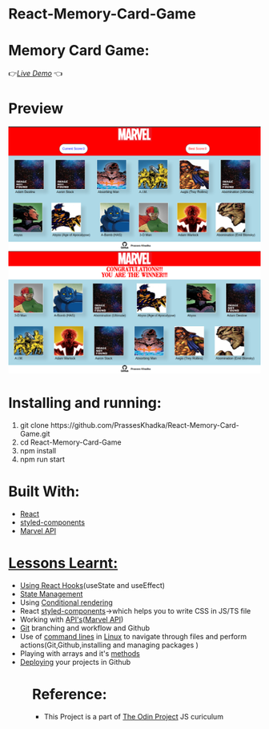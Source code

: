 # React-Memory-Card-Game
<h1>Memory Card Game:</h1>
 👉<a href='https://prasseskhadka.github.io/React-Memory-Card-Game/' target=''><i>Live Demo</i></a> 👈

<h1>Preview</h1>
<img src='memory_card_screenshot.png'></img>
<img src='screenshot2.png'></img>

<h1>Installing and running:</h1>
<ol>
    <li>git clone https://github.com/PrassesKhadka/React-Memory-Card-Game.git</li>
    <li>cd React-Memory-Card-Game</li>
    <li>npm install</li>
    <li>npm run start</li>
</ol>

<h1>Built With:</h1>
<ul>
    <li><a href='https://react.dev/' target="">React</a></li>
    <li><a href='https://styled-components.com/' target="">styled-components</a></li>
    <li><a href='https://developer.marvel.com/' target="">Marvel API</li>
</ul>

<h1>Lessons Learnt:</h1>
<ul>
    <li>Using React <a href='https://www.theodinproject.com/lessons/node-path-javascript-hooks' target="">Hooks</a>(useState and useEffect)</li>
    <li><a href='https://www.theodinproject.com/lessons/node-path-javascript-state-and-props' target="">State Management</a></li>
    <li>Using <a href='https://react.dev/learn/conditional-rendering' target="">Conditional rendering</a></li>
    <li>React <a href='https://styled-components.com/' target="">styled-components</a>->which helps you to write CSS in JS/TS file</li>
    <li>Working with <a href='https://www.theodinproject.com/lessons/node-path-javascript-working-with-apis'>API's</a>(<a href='https://developer.marvel.com/'>Marvel API</a>)</li>
    <li><a href='https://www.theodinproject.com/lessons/javascript-using-git-in-the-real-world' target="">Git</a> branching and workflow and Github </li>
    <li>Use of <a href='https://www.theodinproject.com/lessons/foundations-command-line-basics' target="">command lines</a> in <a href='https://www.theodinproject.com/lessons/foundations-installations' target="">Linux</a> to navigate through files and perform actions(Git,Github,installing and managing packages )</li>
    <li>Playing with arrays and it's <a href='https://dev.to/devsmitra/28-javascript-array-hacks-a-cheat-sheet-for-developer-5769' target=''>methods</a></li>
    <li><a href='https://www.youtube.com/watch?v=7wzuievFjrk' target=''>Deploying</a> your projects in Github</li>
<ul>

<h1>Reference:</h1>
<ul>
    <li>
        <p>This Project is a part of <a href='https://www.theodinproject.com/lessons/node-path-javascript-memory-card' target="">The Odin Project</a> JS curiculum</p>
    </li>
</ul>